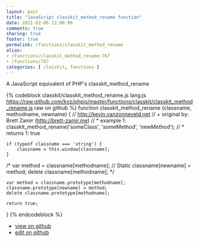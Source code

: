 ```yaml
---
layout: post
title: "JavaScript classkit_method_rename function"
date: 2011-02-06 12:00:00
comments: true
sharing: true
footer: true
permalink: /functions/classkit_method_rename
alias:
- /functions/classkit_method_rename:767
- /functions/767
categories: [ classkit, functions ]
---
```

A JavaScript equivalent of PHP's classkit_method_rename
<!-- more -->
{% codeblock classkit/classkit_method_rename.js lang:js https://raw.github.com/kvz/phpjs/master/functions/classkit/classkit_method_rename.js raw on github %}
function classkit_method_rename (classname, methodname, newname) {
    // http://kevin.vanzonneveld.net
    // +   original by: Brett Zamir (http://brett-zamir.me)
    // *     example 1: classkit_method_rename('someClass', 'someMethod', 'newMethod');
    // *     returns 1: true

    if (typeof classname === 'string') {
        classname = this.window[classname];
    }

/*
    var method = classname[methodname]; // Static
    classname[newname] = method;
    delete classname[methodname];
    */

    var method = classname.prototype[methodname];
    classname.prototype[newname] = method;
    delete classname.prototype[methodname];

    return true;
}
{% endcodeblock %}
<ul>
 <li><a href="https://github.com/kvz/phpjs/blob/master/functions/classkit/classkit_method_rename.js">view on github</a></li>
 <li><a href="https://github.com/kvz/phpjs/edit/master/functions/classkit/classkit_method_rename.js">edit on github</a></li>
</ul>
